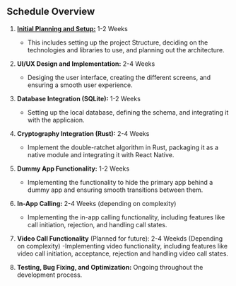 ## **Schedule Overview**
1. [**Initial Planning and Setup:**](./schedule.md) 1-2 Weeks
    - This includes setting up the project Structure, deciding on the technologies and libraries to use, and planning out the architecture.
2. **UI/UX Design and Implementation:** 2-4 Weeks
    - Desiging the user interface, creating the different screens, and ensuring a smooth user experience.
3. **Database Integration (SQLite):** 1-2 Weeks
    - Setting up the local database, defining the schema, and integrating it with the applicaion.
4. **Cryptography Integration (Rust):** 2-4 Weeks
    - Implement the double-ratchet algorithm in Rust, packaging it as a native module and integrating it with React Native.
5. **Dummy App Functionality:** 1-2 Weeks
    - Implementing the functionality to hide the primary app behind a dummy app and ensuring smooth transitions between them.
6. **In-App Calling:** 2-4 Weeks (depending on complexity)
    - Implementing the in-app calling functionality, including features like call initiation, rejection, and handling call states.
  
7. **Video Call Functionality** (Planned for future): 2-4 Weekds (Depending on complexity)
    -Implementing video functionality, including features like video call initiation, acceptance, rejection and handling video call states.

8. **Testing, Bug Fixing, and Optimization:** Ongoing throughout the development process.
